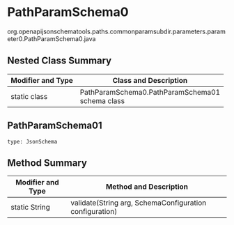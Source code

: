 # PathParamSchema0
org.openapijsonschematools.paths.commonparamsubdir.parameters.parameter0.PathParamSchema0.java

## Nested Class Summary
| Modifier and Type | Class and Description |
| ----------------- | ---------------------- |
| static class | PathParamSchema0.PathParamSchema01<br> schema class |

## PathParamSchema01
```
type: JsonSchema
```

## Method Summary
| Modifier and Type | Method and Description |
| ----------------- | ---------------------- |
| static String | validate(String arg, SchemaConfiguration configuration) |
